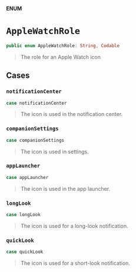 **ENUM**

# `AppleWatchRole`

```swift
public enum AppleWatchRole: String, Codable
```

> The role for an Apple Watch icon

## Cases
### `notificationCenter`

```swift
case notificationCenter
```

> The icon is used in the notification center.

### `companionSettings`

```swift
case companionSettings
```

> The icon is used in settings.

### `appLauncher`

```swift
case appLauncher
```

> The icon is used in the app launcher.

### `longLook`

```swift
case longLook
```

> The icon is used for a long-look notification.

### `quickLook`

```swift
case quickLook
```

> The icon is used for a short-look notification.
